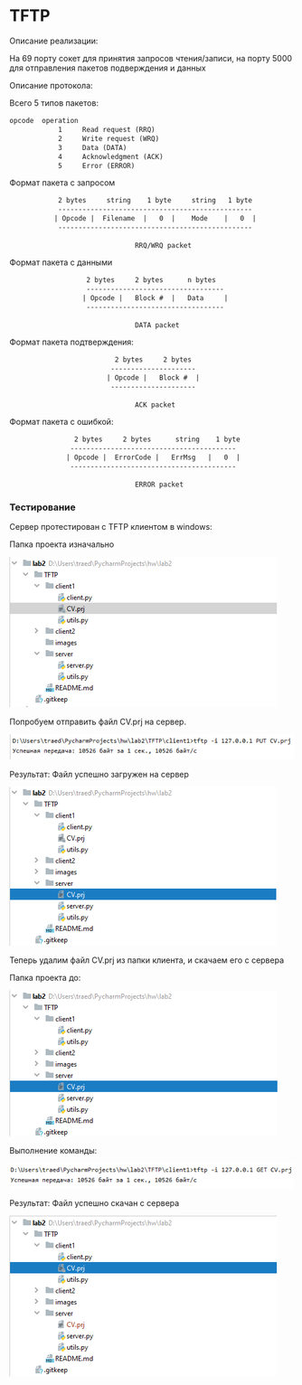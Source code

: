 # TFTP 

Описание реализации:

На 69 порту сокет для принятия запросов чтения/записи, на порту 5000 для отправления пакетов подверждения и данных

Описание протокола:

Всего 5 типов пакетов:
```
opcode  operation
            1     Read request (RRQ) 
            2     Write request (WRQ)
            3     Data (DATA)
            4     Acknowledgment (ACK)
            5     Error (ERROR)
```   

Формат пакета с запросом

```
            2 bytes     string    1 byte     string   1 byte
            ------------------------------------------------
           | Opcode |  Filename  |   0  |    Mode    |   0  |
            ------------------------------------------------

                               RRQ/WRQ packet
```

Формат пакета с данными

```
                   2 bytes     2 bytes      n bytes
                   ----------------------------------
                  | Opcode |   Block #  |   Data     |
                   ----------------------------------

                               DATA packet
```
Формат пакета подтверждения:

```
                          2 bytes     2 bytes
                         ---------------------
                        | Opcode |   Block #  |
                         ---------------------

                               ACK packet
```

Формат пакета с ошибкой:

```
                2 bytes     2 bytes      string    1 byte
               -----------------------------------------
              | Opcode |  ErrorCode |   ErrMsg   |   0  |
               -----------------------------------------

                               ERROR packet
```

### Тестирование

Сервер протестирован с TFTP клиентом в windows:

Папка проекта изначально

![](images/1.png)

Попробуем отправить файл CV.prj на сервер.

![](images/3.png)

Результат: Файл успешно загружен на сервер

![](images/2.png)

Теперь удалим файл CV.prj из папки клиента, и скачаем его с сервера

Папка проекта до:

![](images/4.png)

Выполнение команды:

![](images/6.png)

Результат: Файл успешно скачан с сервера

![](images/5.png)

